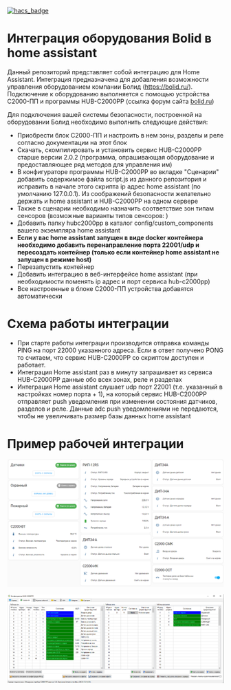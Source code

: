 [![hacs_badge](https://img.shields.io/badge/HACS-Custom-41BDF5.svg)](https://github.com/hacs/integration)

# Интеграция оборудования Bolid в home assistant

Данный репозиторий представляет собой интеграцию для Home Assistant. Интеграция предназначена 
для добавления возможности управления оборудованием компании Болид (https://bolid.ru/). Подключение 
к оборудованию выполняется с помощью устройства С2000-ПП и программы HUB-C2000PP (ссылка форум сайта [bolid.ru](https://partners.bolid.ru/forum/forum_23451.html#answer25769))

Для подключения вашей системы безопасности, построенной на оборудовании Болид необходимо выполнить следующие действия:

- Приобрести блок С2000-ПП и настроить в нем зоны, разделы и реле согласно документации на этот блок
- Скачать, скомпилировать и установить сервис HUB-C2000PP старше версии 2.0.2 (программа, опрашивающая оборудование и предоставляющее ряд методов для управления им)
- В конфигураторе программы HUB-C2000PP во вкладке "Сценарии" добавить содержимое файла script.js из данного репозитория и исправить в начале этого скрипта ip адрес home assistant (по умолчанию 127.0.0.1). Из соображений безопасности желательно держать и home assistant и HUB-C2000PP на одном сервере 
- Также в сценарии необходимо назначить соответствие зон типам сенсоров (возможные варианты типов сенсоров: )
- Добавить папку hubc2000pp в каталог config/custom_components вашего экземпляра home assistant
- **Если у вас home assistant запущен в виде docker контейнера необходимо добавить перенаправление порта 22001/udp и пересоздать контейнер (только если контейнер home assistant не запущен в режиме host)**
- Перезапустить контейнер
- Добавить интеграцию в веб-интерфейсе home assistant (при необходимости поменять ip адрес и порт сервиса hub-c2000pp)
- Все настроенные в блоке С2000-ПП устройства добавятся автоматически

# Схема работы интеграции

- При старте работы интеграции производится отправка команды PING на порт 22000 указанного адреса. Если в ответ получено PONG то считаем, что сервис HUB-C2000PP со скриптом доступен и работает.
- Интеграция Home assistant раз в минуту запрашивает из сервиса HUB-C2000PP данные обо всех зонах, реле и разделах
- Интеграция Home assistant слушает udp порт 22001 (т.е. указанный в настройках номер порта + 1), на который сервис HUB-C2000PP отправляет push уведомления при изменении состояния датчиков, разделов и реле. Данные adc push уведомлениями не передаются, чтобы не увеличивать размер базы данных home assistant

# Пример рабочей интеграции


![Скриншот](https://github.com/Regressor/hass-hubc2000pp/blob/master/hass_bolid.png?raw=true)

![Конфигуратор](https://github.com/Regressor/hass-hubc2000pp/blob/master/configurator.png?raw=true)
